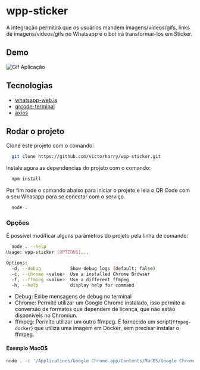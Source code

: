 ﻿# wpp-sticker
 
A integração permitirá que os usuários mandem imagens/vídeos/gifs, links de imagens/vídeos/gifs no Whatsapp e o bot irá transformar-los em Sticker.

## Demo

![Gif Aplicação](https://victor-harry.s3.sa-east-1.amazonaws.com/V%C3%ADdeo+do+WhatsApp+de+2023-01-23+%C3%A0(s)+22.47.05.gif)

## Tecnologias

- [whatsapp-web.js](https://wwebjs.dev/)
- [qrcode-terminal](https://www.npmjs.com/package/qrcode-terminal)
- [axios](https://axios-http.com/ptbr/docs/intro)

## Rodar o projeto

Clone este projeto com o comando:

```bash
  git clone https://github.com/victorharry/wpp-sticker.git
```

Instale agora as dependencias do projeto com o comando:

```bash
  npm install
```

Por fim rode o comando abaixo para iniciar o projeto e leia o QR Code com o seu Whasapp para se conectar com o serviço.

```bash
  node .
```

### Opções

É possível modificar alguns parâmetros do projeto pela linha de comando:

```bash
  node . --help
Usage: wpp-sticker [OPTIONS]...

Options:
  -d, --debug           Show debug logs (default: false)
  -c, --chrome <value>  Use a installed Chrome Browser
  -f, --ffmpeg <value>  Use a different ffmpeg
  -h, --help            display help for command
```

* Debug: Exibe mensagens de debug no terminal
* Chrome: Permite utilizar um Google Chrome instalado, isso permite a conversão de formatos que dependem de licença, que não estão disponíveis no Chromiun.
* ffmpeg: Permite utilizar um outro ffmpeg. É fornecido um script(`ffmpeg-docker`) que utiliza uma imagem em Docker, sem precisar instalar o ffmpeg.

#### Exemplo MacOS

```bash
node . -c '/Applications/Google Chrome.app/Contents/MacOS/Google Chrome' -f ffmpeg-docker
```

